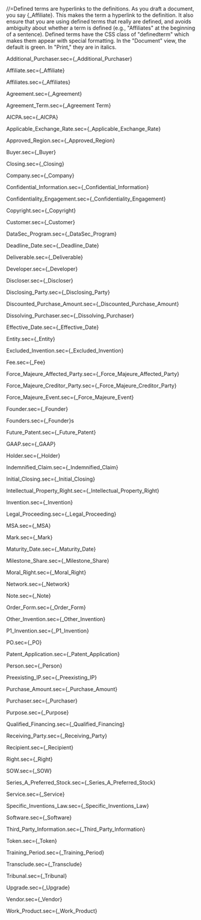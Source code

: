 //=Defined terms are hyperlinks to the definitions.  As you draft a document, you say {_Affiliate}.  This makes the term a hyperlink to the definition.  It also ensure that you are using defined terms that really are defined, and avoids ambiguity about whether a term is defined (e.g., "Affiliates" at the beginning of a sentence).  Defined terms have the CSS class of "definedterm" which makes them appear with special formatting.  In the "Document" view, the default is green.  In "Print," they are in italics.


Additional_Purchaser.sec={_Additional_Purchaser}

Affiliate.sec={_Affiliate}

Affiliates.sec={_Affiliates}

Agreement.sec={_Agreement}

Agreement_Term.sec={_Agreement Term}

AICPA.sec={_AICPA}

Applicable_Exchange_Rate.sec={_Applicable_Exchange_Rate}

Approved_Region.sec={_Approved_Region}

Buyer.sec={_Buyer}

Closing.sec={_Closing}

Company.sec={_Company}

Confidential_Information.sec={_Confidential_Information}

Confidentiality_Engagement.sec={_Confidentiality_Engagement}

Copyright.sec={_Copyright}

Customer.sec={_Customer}

DataSec_Program.sec={_DataSec_Program}

Deadline_Date.sec={_Deadline_Date}

Deliverable.sec={_Deliverable}

Developer.sec={_Developer}

Discloser.sec={_Discloser}

Disclosing_Party.sec={_Disclosing_Party}

Discounted_Purchase_Amount.sec={_Discounted_Purchase_Amount}

Dissolving_Purchaser.sec={_Dissolving_Purchaser}

Effective_Date.sec={_Effective_Date}

Entity.sec={_Entity}

Excluded_Invention.sec={_Excluded_Invention}

Fee.sec={_Fee}

Force_Majeure_Affected_Party.sec={_Force_Majeure_Affected_Party}

Force_Majeure_Creditor_Party.sec={_Force_Majeure_Creditor_Party}

Force_Majeure_Event.sec={_Force_Majeure_Event}

Founder.sec={_Founder}

Founders.sec={_Founder}s

Future_Patent.sec={_Future_Patent}

GAAP.sec={_GAAP}

Holder.sec={_Holder}

Indemnified_Claim.sec={_Indemnified_Claim}

Initial_Closing.sec={_Initial_Closing}

Intellectual_Property_Right.sec={_Intellectual_Property_Right}

Invention.sec={_Invention}

Legal_Proceeding.sec={_Legal_Proceeding}

MSA.sec={_MSA}

Mark.sec={_Mark}

Maturity_Date.sec={_Maturity_Date}

Milestone_Share.sec={_Milestone_Share}

Moral_Right.sec={_Moral_Right}

Network.sec={_Network}

Note.sec={_Note}

Order_Form.sec={_Order_Form}

Other_Invention.sec={_Other_Invention}

P1_Invention.sec={_P1_Invention}

PO.sec={_PO}

Patent_Application.sec={_Patent_Application}

Person.sec={_Person}

Preexisting_IP.sec={_Preexisting_IP}

Purchase_Amount.sec={_Purchase_Amount}

Purchaser.sec={_Purchaser}

Purpose.sec={_Purpose}

Qualified_Financing.sec={_Qualified_Financing}

Receiving_Party.sec={_Receiving_Party}

Recipient.sec={_Recipient}

Right.sec={_Right}

SOW.sec={_SOW}

Series_A_Preferred_Stock.sec={_Series_A_Preferred_Stock}

Service.sec={_Service}

Specific_Inventions_Law.sec={_Specific_Inventions_Law}

Software.sec={_Software}

Third_Party_Information.sec={_Third_Party_Information}

Token.sec={_Token}

Training_Period.sec={_Training_Period}

Transclude.sec={_Transclude}

Tribunal.sec={_Tribunal}

Upgrade.sec={_Upgrade}

Vendor.sec={_Vendor}

Work_Product.sec={_Work_Product}